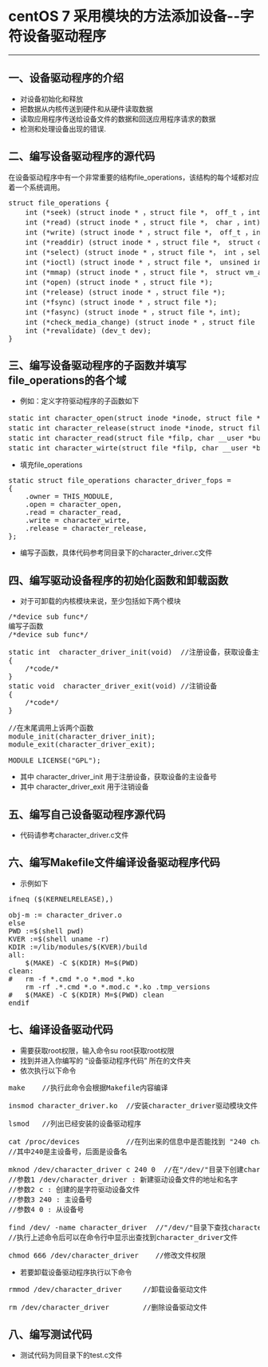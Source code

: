 # centOS 7 采用模块的方法添加设备--字符设备驱动程序
---
## 一、设备驱动程序的介绍
- 对设备初始化和释放
- 把数据从内核传送到硬件和从硬件读取数据
- 读取应用程序传送给设备文件的数据和回送应用程序请求的数据
- 检测和处理设备出现的错误.
## 二、编写设备驱动程序的源代码
在设备驱动程序中有一个非常重要的结构file_operations，该结构的每个域都对应着一个系统调用。
<pre>
struct file_operations { 
    int (*seek) (struct inode * ，struct file *， off_t ，int);  
    int (*read) (struct inode * ，struct file *， char ，int);  
    int (*write) (struct inode * ，struct file *， off_t ，int);  
    int (*readdir) (struct inode * ，struct file *， struct dirent * ,int);  
    int (*select) (struct inode * ，struct file *， int ，select_table *);  
    int (*ioctl) (struct inode * ，struct file *， unsined int ，unsigned long);  
    int (*mmap) (struct inode * ，struct file *， struct vm_area_struct *);  
    int (*open) (struct inode * ，struct file *);  
    int (*release) (struct inode * ，struct file *);  
    int (*fsync) (struct inode * ，struct file *);  
    int (*fasync) (struct inode * ，struct file *，int);  
    int (*check_media_change) (struct inode * ，struct file *);  
    int (*revalidate) (dev_t dev);  
} 
</pre>

## 三、编写设备驱动程序的子函数并填写file_operations的各个域
- 例如：定义字符驱动程序的子函数如下
<pre>
static int character_open(struct inode *inode, struct file *filp);      //打开函数  
static int character_release(struct inode *inode, struct file *filp);   //释放函数
static int character_read(struct file *filp, char __user *buf, size_t count, loff_t *f_pos);        //读函数
static int character_wirte(struct file *filp, char __user *buf, size_t count, loff_t *f_pos);      //写函数
</pre>
- 填充file_operations
<pre>
static struct file_operations character_driver_fops =
{   
    .owner = THIS_MODULE,
    .open = character_open,
    .read = character_read,
    .write = character_wirte,
    .release = character_release,
};
</pre>
- 编写子函数，具体代码参考同目录下的character_driver.c文件
## 四、编写驱动设备程序的初始化函数和卸载函数
- 对于可卸载的内核模块来说，至少包括如下两个模块
<pre>
/*device sub func*/
编写子函数
/*device sub func*/

static int  character_driver_init(void)  //注册设备，获取设备主设备好
{
    /*code/*
}
static void  character_driver_exit(void) //注销设备
{
    /*code*/
}

//在末尾调用上诉两个函数
module_init(character_driver_init);
module_exit(character_driver_exit);

MODULE_LICENSE("GPL");
</pre>
- 其中 character_driver_init 用于注册设备，获取设备的主设备号
- 其中 character_driver_exit 用于注销设备
## 五、编写自己设备驱动程序源代码
- 代码请参考character_driver.c文件
## 六、编写Makefile文件编译设备驱动程序代码
- 示例如下
<pre>
ifneq ($(KERNELRELEASE),)    
    
obj-m := character_driver.o        
else
PWD :=$(shell pwd)
KVER :=$(shell uname -r)
KDIR :=/lib/modules/$(KVER)/build
all:
	$(MAKE) -C $(KDIR) M=$(PWD)
clean:
#	rm -f *.cmd *.o *.mod *.ko
	rm -rf .*.cmd *.o *.mod.c *.ko .tmp_versions
#	$(MAKE) -C $(KDIR) M=$(PWD) clean
endif
</pre>
## 七、编译设备驱动代码
- 需要获取root权限，输入命令su root获取root权限
- 找到并进入你编写的 “设备驱动程序代码” 所在的文件夹
- 依次执行以下命令
<pre>
make    //执行此命令会根据Makefile内容编译

insmod character_driver.ko  //安装character_driver驱动模块文件

lsmod   //列出已经安装的设备驱动程序

cat /proc/devices           //在列出来的信息中是否能找到 "240 character_driver" 
//其中240是主设备号，后面是设备名

mknod /dev/character_driver c 240 0  //在"/dev/"目录下创建character_driver字符设备文件
//参数1 /dev/character_driver : 新建驱动设备文件的地址和名字
//参数2 c : 创建的是字符驱动设备文件
//参数3 240 : 主设备号
//参数4 0 : 从设备号

find /dev/ -name character_driver  //"/dev/"目录下查找character_driver文件
//执行上述命令后可以在命令行中显示出查找到character_driver文件

chmod 666 /dev/character_driver    //修改文件权限
</pre>
- 若要卸载设备驱动程序执行以下命令
<pre>
rmmod /dev/character_driver     //卸载设备驱动文件

rm /dev/character_driver        //删除设备驱动文件
</pre>
## 八、编写测试代码
- 测试代码为同目录下的test.c文件